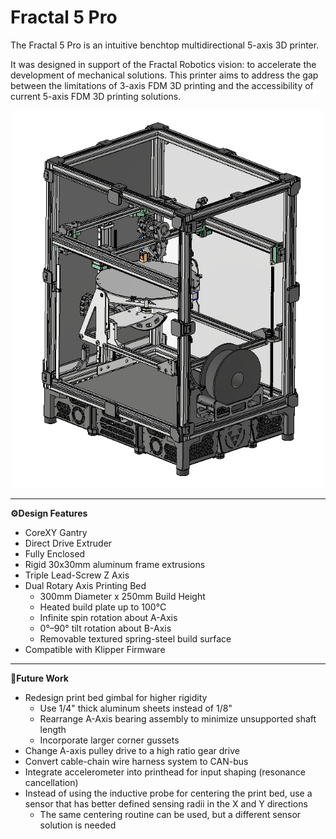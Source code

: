 # Fractal 5 Pro

The Fractal 5 Pro is an intuitive benchtop multidirectional 5-axis 3D printer.

It was designed in support of the Fractal Robotics vision: to accelerate the development of mechanical solutions. This printer aims to address the gap between the limitations of 3-axis FDM 3D printing and the accessibility of current 5-axis FDM 3D printing solutions.

<p align="center">
  <img src="./CAD/images/Fractal_5_Pro_ISO.PNG" width="500">
</p>

---

**⚙️Design Features**
- CoreXY Gantry
- Direct Drive Extruder  
- Fully Enclosed
- Rigid 30x30mm aluminum frame extrusions
- Triple Lead-Screw Z Axis  
- Dual Rotary Axis Printing Bed  
  - 300mm Diameter x 250mm Build Height  
  - Heated build plate up to 100°C  
  - Infinite spin rotation about A-Axis  
  - 0°–90° tilt rotation about B-Axis  
  - Removable textured spring-steel build surface
- Compatible with Klipper Firmware

---

**📝Future Work**
- Redesign print bed gimbal for higher rigidity
  - Use 1/4" thick aluminum sheets instead of 1/8"
  - Rearrange A-Axis bearing assembly to minimize unsupported shaft length
  - Incorporate larger corner gussets
- Change A-axis pulley drive to a high ratio gear drive
- Convert cable-chain wire harness system to CAN-bus
- Integrate accelerometer into printhead for input shaping (resonance cancellation)
- Instead of using the inductive probe for centering the print bed, use a sensor that has better defined sensing radii in the X and Y directions
  - The same centering routine can be used, but a different sensor solution is needed
